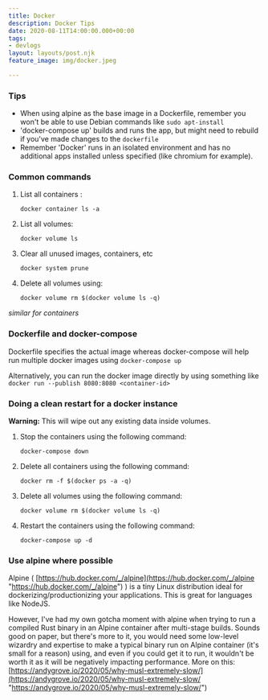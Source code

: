 ```yaml
---
title: Docker
description: Docker Tips
date: 2020-08-11T14:00:00.000+00:00
tags:
- devlogs
layout: layouts/post.njk
feature_image: img/docker.jpeg

---
```

### Tips

* When using alpine as the base image in a Dockerfile, remember you won't be able to use Debian commands like `sudo apt-install`
* 'docker-compose up' builds and runs the app, but might need to rebuild if you've made changes to the `dockerfile`
* Remember 'Docker' runs in an isolated environment and has no additional apps installed unless specified (like chromium for example).

### Common commands

1. List all containers :

       docker container ls -a
2. List all volumes:

       docker volume ls
3. Clear all unused images, containers, etc

       docker system prune
4. Delete all volumes using:

       docker volume rm $(docker volume ls -q)

_similar for containers_

### Dockerfile and docker-compose

Dockerfile specifies the actual image whereas docker-compose will help run multiple docker images using `docker-compose up`

Alternatively, you can run the docker image directly by using something like `docker run --publish 8080:8080 <container-id>`

### Doing a clean restart for a docker instance

**Warning:** This will wipe out any existing data inside volumes.

1. Stop the containers using the following command:

       docker-compose down
2. Delete all containers using the following command:

       docker rm -f $(docker ps -a -q)
3. Delete all volumes using the following command:

       docker volume rm $(docker volume ls -q)
4. Restart the containers using the following command:

       docker-compose up -d

### Use alpine where possible

Alpine ( [https://hub.docker.com/_/alpine](https://hub.docker.com/_/alpine "https://hub.docker.com/_/alpine") ) is a tiny Linux distribution ideal for dockerizing/productionizing your applications. This is great for languages like NodeJS.

However, I've had my own gotcha moment with alpine when trying to run a compiled Rust binary in an Alpine container after multi-stage builds. Sounds good on paper, but there's more to it, you would need some low-level wizardry and expertise to make a typical binary run on Alpine container (it's small for a reason) using, and even if you could get it to run, it wouldn't be worth it as it will be negatively impacting performance. More on this: [https://andygrove.io/2020/05/why-musl-extremely-slow/](https://andygrove.io/2020/05/why-musl-extremely-slow/ "https://andygrove.io/2020/05/why-musl-extremely-slow/")